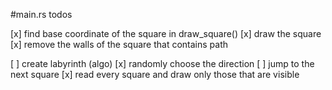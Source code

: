 #main.rs todos

[x] find base coordinate of the square in draw_square()
[x] draw the square 
[x] remove the walls of the square that contains path

[ ] create labyrinth (algo)
[x] randomly choose the direction
[ ] jump to the next square
[x] read every square and draw only those that are visible